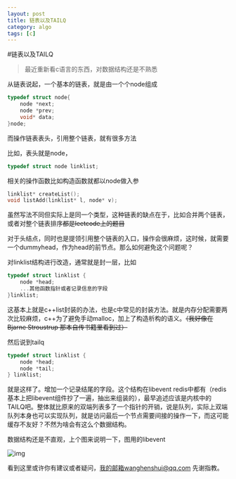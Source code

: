 ```yaml
---
layout: post
title: 链表以及TAILQ
category: algo
tags: [c]
---
```

  

#链表以及TAILQ



> 最近重新看c语言的东西，对数据结构还是不熟悉

从链表说起，一个基本的链表，就是由一个个node组成

```c
typedef struct node{
	node *next;
	node *prev;
	void* data;
}node;
```



而操作链表表头，引用整个链表，就有很多方法

比如，表头就是node，

```C
typedef struct node linklist;
```

相关的操作函数比如构造函数就都以node做入参

```C
linklist* createList();
void listAdd(linklist* l, node* v);
```

虽然写法不同但实际上是同一个类型，这种链表的缺点在于，比如合并两个链表，或者对整个链表排序~~都是leetcode上的题目~~

对于头结点，同时也是提领引用整个链表的入口，操作会很麻烦，这时候，就需要一个dummyhead，作为head的前节点。那么如何避免这个问题呢？



对linklist结构进行改造，通常就是封一层，比如

```C
typedef struct linklist {
    node *head;
    ...其他函数指针或者记录信息的字段
}linklist;
```

这基本上就是c++list封装的办法，也是c中常见的封装方法。就是内存分配需要两次比较麻烦，c++为了避免手动malloc，加上了构造析构的语义。~~（我好像在Bjarne Stroustrup 那本自传书籍里看到过）~~



然后说到tailq

```c
typedef struct linklist {
    node *head;
    node *tail;
} linklist;
```

就是这样了。增加一个记录结尾的字段。这个结构在libevent redis中都有（redis基本上把libevent组件抄了一遍，抽出来组装的），最早追述应该是内核中的TAILQ吧。整体就比原来的双端列表多了一个指针的开销，说是队列，实际上双端队列本身也可以实现队列，就是访问最后一个节点需要间接的操作一下，而这可能缓存不友好？不然为啥会有这么个数据结构。



数据结构还是不直观，上个图来说明一下，图用的libevent



![img](https://wanghenshui.github.io/assets/cdac40bcbaca39f.webp)

看到这里或许你有建议或者疑问，我的邮箱wanghenshui@qq.com 先谢指教。